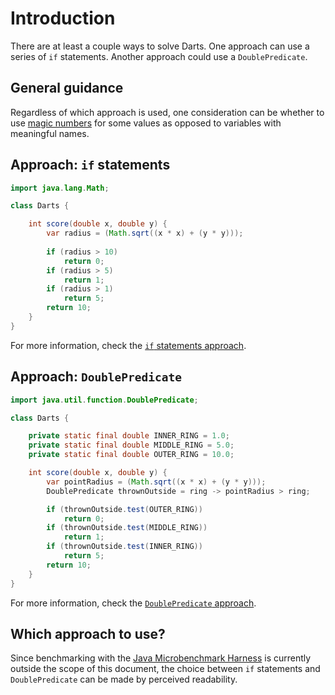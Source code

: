 # Introduction

There are at least a couple ways to solve Darts.
One approach can use a series of `if` statements.
Another approach could use a `DoublePredicate`.

## General guidance

Regardless of which approach is used, one consideration can be whether to use [magic numbers][magic-numbers] for some values
as opposed to variables with meaningful names.

## Approach: `if`  statements

```java
import java.lang.Math;

class Darts {

    int score(double x, double y) {
        var radius = (Math.sqrt((x * x) + (y * y)));
        
        if (radius > 10)
            return 0;
        if (radius > 5)
            return 1;
        if (radius > 1)
            return 5;
        return 10;
    }
}
```

For more information, check the [`if` statements approach][approach-if-staements].

## Approach: `DoublePredicate`

```java
import java.util.function.DoublePredicate;

class Darts {

    private static final double INNER_RING = 1.0;
    private static final double MIDDLE_RING = 5.0;
    private static final double OUTER_RING = 10.0;

    int score(double x, double y) {
        var pointRadius = (Math.sqrt((x * x) + (y * y)));
        DoublePredicate thrownOutside = ring -> pointRadius > ring;

        if (thrownOutside.test(OUTER_RING))
            return 0;
        if (thrownOutside.test(MIDDLE_RING))
            return 1;
        if (thrownOutside.test(INNER_RING))
            return 5;
        return 10;
    }
}
```

For more information, check the [`DoublePredicate` approach][approach-doublepredicate].

## Which approach to use?

Since benchmarking with the [Java Microbenchmark Harness][jmh] is currently outside the scope of this document,
the choice between `if` statements and `DoublePredicate` can be made by perceived readability.

[magic-numbers]: https://en.wikipedia.org/wiki/Magic_number_(programming)
[jmh]: https://github.com/openjdk/jmh
[approach-if-staements]: https://exercism.org/tracks/java/exercises/darts/approaches/if-statements
[approach-doublepredicate]: https://exercism.org/tracks/java/exercises/darts/approaches/doublepredicate
